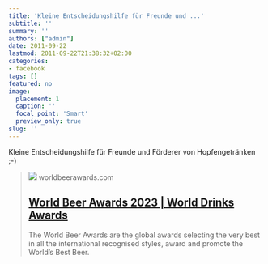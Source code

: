 ```yaml
---
title: 'Kleine Entscheidungshilfe für Freunde und ...'
subtitle: ''
summary: ''
authors: ["admin"]
date: 2011-09-22
lastmod: 2011-09-22T21:38:32+02:00
categories:
- facebook
tags: []
featured: no
image:
  placement: 1
  caption: ''
  focal_point: 'Smart'
  preview_only: true
slug: ''
---
```

Kleine Entscheidungshilfe für Freunde und Förderer von Hopfengetränken ;-)
> [![](https://www.worlddrinksawards.com/shares/berlinpackaging-ad-1300x300.jpg)](http://www.worldbeerawards.com/)
> worldbeerawards.com
> ## [World Beer Awards 2023 | World Drinks Awards](http://www.worldbeerawards.com/)
>
>The World Beer Awards are the global awards selecting the very best in all the international recognised styles, award and promote the World’s Best Beer. 

